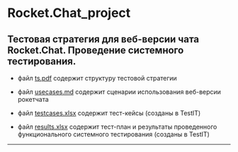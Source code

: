 # Rocket.Chat_project

## Тестовая стратегия для веб-версии чата Rocket.Chat. Проведение системного тестирования. 

- файл [ts.pdf](https://github.com/Alexsandr-Konovalov/Rocket.Chat_project/blob/main/ts.pdf) содержит структуру тестовой стратегии

- файл [usecases.md](https://github.com/Alexsandr-Konovalov/Rocket.Chat_project/blob/main/usecases.md) содержит сценарии использования веб-версии рокетчата

- файл [testcases.xlsx](https://github.com/Alexsandr-Konovalov/Rocket.Chat_project/blob/main/testcases.xlsx) содержит тест-кейсы (созданы в TestIT)

- файл [results.xlsx](https://github.com/Alexsandr-Konovalov/Rocket.Chat_project/blob/main/results.xlsx) содержит тест-план и результаты проведенного функционального системного тестирования (созданы в TestIT)

***
